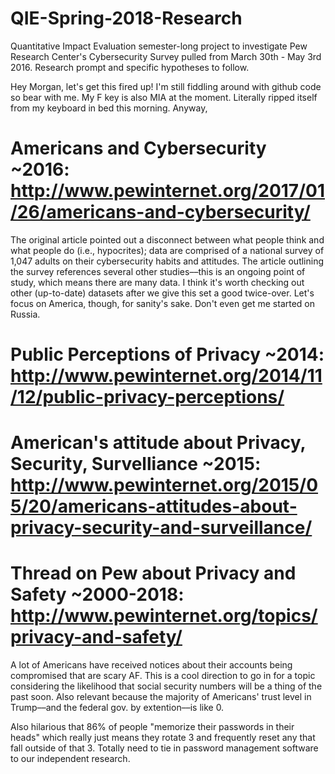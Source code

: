 # QIE-Spring-2018-Research
Quantitative Impact Evaluation semester-long project to investigate Pew Research Center's Cybersecurity Survey pulled from March 30th - May 3rd 2016. Research prompt and specific hypotheses to follow.

Hey Morgan, let's get this fired up! I'm still fiddling around with github code so bear with me. My F key is also MIA at the moment. Literally ripped itself from my keyboard in bed this morning. Anyway,

# Americans and Cybersecurity ~2016: http://www.pewinternet.org/2017/01/26/americans-and-cybersecurity/ 

The original article pointed out a disconnect between what people think and what people do (i.e., hypocrites); data are comprised of a national survey of 1,047 adults on their cybersecurity habits and attitudes. The article outlining the survey references several other studies––this is an ongoing point of study, which means there are many data. I think it's worth checking out other (up-to-date) datasets after we give this set a good twice-over. Let's focus on America, though, for sanity's sake. Don't even get me started on Russia.

# Public Perceptions of Privacy ~2014: http://www.pewinternet.org/2014/11/12/public-privacy-perceptions/
# American's attitude about Privacy, Security, Survelliance ~2015: http://www.pewinternet.org/2015/05/20/americans-attitudes-about-privacy-security-and-surveillance/
# Thread on Pew about Privacy and Safety ~2000-2018: http://www.pewinternet.org/topics/privacy-and-safety/

A lot of Americans have received notices about their accounts being compromised that are scary AF. This is a cool direction to go in for a topic considering the likelihood that social security numbers will be a thing of the past soon. Also relevant because the majority of Americans' trust level in Trump––and the federal gov. by extention––is like 0.  

Also hilarious that 86% of people "memorize their passwords in their heads" which really just means they rotate 3 and frequently reset any that fall outside of that 3. Totally need to tie in password management software to our independent research. 
